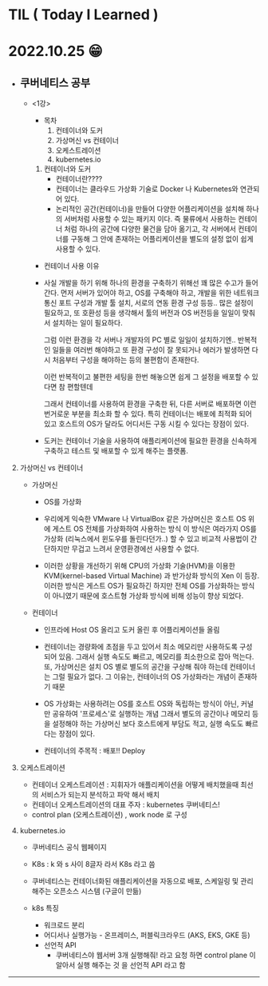 # TIL ( Today I Learned )

# **2022.10.25 😁** 

- ## 쿠버네티스 공부 
    - <1강>
        - 목차 
            1. 컨테이너와 도커 
            2. 가상머신 vs 컨테이너 
            3. 오케스트레이션 
            4. kubernetes.io 


        1. 컨테이너와 도커 
            - 컨테이너란????
            - 컨테이너는 클라우드 가상화 기술로 Docker 나 Kubernetes와 연관되어 있다.
            - 논리적인 공간(컨테이너)을 만들어 다양한 어플리케이션을 설치해 하나의 서버처럼 사용할 수 있는 패키지 이다.
          즉 물류에서 사용하는 컨테이너 처럼 하나의 공간에 다양한 물건을 담아 옮기고, 각 서버에서 컨테이너를 구동해 
          그 안에 존재하는 어플리케이션을 별도의 설정 없이 쉽게 사용할 수 있다. 
    
        - 컨테이너 사용 이유 
        - 사실 개발을 하기 위해 하나의 환경을 구축하기 위해선 꽤 많은 수고가 들어간다.
          먼저 서버가 있어야 하고, OS를 구축해야 하고, 개발을 위한 네트워크 통신 포트 구성과 개발 툴 설치, 서로의 연동 환경 구성 등등..
          많은 설정이 필요하고, 또 호환성 등을 생각해서 툴의 버전과 OS 버전등을 일일이 맞춰서 설치하는 일이 필요하다.
          
          그럼 이런 환경을 각 서버나 개발자의 PC 별로 일일이 설치하기엔.. 반복적인 일들을 여러번 해야하고 또 환경 구성이 잘 못되거나 에러가 발생하면
          다시 처음부터 구성을 해야하는 등의 불편함이 존재한다.

          이런 반복적이고 불편한 세팅을 한번 해놓으면 쉽게 그 설정을 배포할 수 있다면 참 편할텐데

          그래서 컨테이너를 사용하여 환경을 구축한 뒤, 다른 서버로 배포하면 이런 번거로운 부분을 최소화 할 수 있다. 
          특히 컨테이너는 배포에 최적화 되어 있고 호스트의 OS가 달라도 어디서든 구동 시킬 수 있다는 장점이 있다.

        - 도커는 컨테이너 기술을 사용하여 애플리케이션에 필요한 환경을 신속하게 구축하고 테스트 및 배포할 수 있게 해주는 플랫폼.


2. 가상머신 vs 컨테이너 
    - 가상머신
        - OS를 가상화
        - 우리에게 익숙한 VMware 나 VirtualBox 같은 가상머신은 호스트 OS 위에 게스트 OS 전체를 가상화하여 사용하는 방식
          이 방식은 여라가지 OS를 가상화 (리눅스에서 윈도우를 돌린다던가..) 할 수 있고 비교적 사용법이 간단하지만 
          무겁고 느려서 운영환경에선 사용할 수 없다.

        - 이러한 상황을 개선하기 위해 CPU의 가상화 기술(HVM)을 이용한 KVM(kernel-based Virtual Machine) 과 반가상화 방식의 Xen 이 등장.
          이러한 방식은 게스트 OS가 필요하긴 하지만 전체 OS를 가상화하는 방식이 아니였기 때문에 호스트형 가상화 방식에 비해 성능이 향상 되었다.
          
    - 컨테이너
        - 인프라에 Host OS 올리고 도커 올린 후 어플리케이션들 올림 
        - 컨테이너는 경량화에 초점을 두고 있어서 최소 메모리만 사용하도록 구성 되어 있음. 
          그래서 실행 속도도 빠르고, 메모리를 최소한으로 잡아 먹는다.
          또, 가상머신은 설치 OS 별로 별도의 공간을 구상해 줘야 하는데 컨테이너는 그럴 필요가 없다.
          그 이유는, 컨테이너의 OS 가상화라는 개념이 존재하기 때문 

        - OS 가상화는 사용하려는 OS를 호스트 OS와 독립하는 방식이 아닌, 커널만 공유하여 '프로세스'로 실행하는 개념
          그래서 별도의 공간이나 메모리 등을 설정해야 하는 가상머신 보다 호스트에게 부담도 적고, 실행 속도도 빠르다는 장점이 있다.

        - 컨테이너의 주목적 : 배포!! Deploy 


3. 오케스트레이션 
    - 컨테이너 오케스트레이션 : 지휘자가 애플리케이션을 어떻게 배치했을때 최선의 서비스가 되는지 분석하고 파악 해서 배치 
    - 컨테이너 오케스트레이션의 대표 주자 : kubernetes 쿠버네티스! 
    - control plan (오케스트레이션) , work node 로 구성 


4. kubernetes.io 
    - 쿠버네티스 공식 웹페이지 
    - K8s : k 와 s 사이 8글자 라서 K8s 라고 씀 
    - 쿠버네티스는 컨테이너화된 애플리케이션을 자동으로 배포, 스케일링 및 관리해주는 오픈소스 시스템 (구글이 만듦)
    
    - k8s 특징 
        - 워크로드 분리 
        - 어디서나 실행가능 - 온프레미스, 퍼블릭크라우드 (AKS, EKS, GKE 등)
        - 선언적 API 
            - 쿠버네티스야 웹서버 3개 실행해줘! 라고 요청 하면 control plane 이 알아서 실행 해주는 것 을 선언적 API 라고 함

    
---
